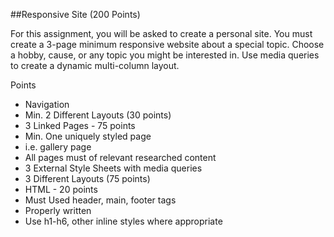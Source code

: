 ##Responsive Site (200 Points)

For this assignment, you will be asked to create a personal site.  You must create a 3-page minimum responsive website about a special topic. Choose a hobby, cause, or any topic you might be interested in. Use media queries to create a dynamic multi-column layout.

Points

* Navigation 
 * Min. 2 Different Layouts (30 points)
* 3 Linked Pages - 75 points
 * Min. One uniquely styled page
  * i.e. gallery page
 * All pages must of relevant researched content
* 3 External Style Sheets with media queries
 * 3 Different Layouts (75 points)
* HTML - 20 points
 * Must Used header, main, footer tags
 * Properly written 
 * Use h1-h6, other inline styles where appropriate
 
 